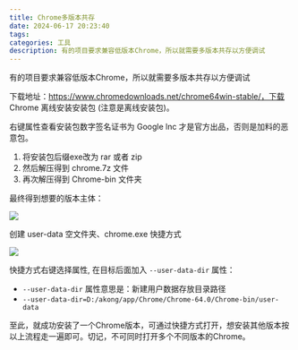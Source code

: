```yaml
---
title: Chrome多版本共存
date: 2024-06-17 20:23:40
tags:
categories: 工具
description: 有的项目要求兼容低版本Chrome，所以就需要多版本共存以方便调试
---
```


有的项目要求兼容低版本Chrome，所以就需要多版本共存以方便调试

下载地址：https://www.chromedownloads.net/chrome64win-stable/，下载 Chrome 离线安装安装包 (注意是离线安装包)。

右键属性查看安装包数字签名证书为 Google lnc 才是官方出品，否则是加料的恶意包。

1. 将安装包后缀exe改为 rar 或者 zip
2. 然后解压得到 chrome.7z 文件
3. 再次解压得到 Chrome-bin 文件夹

 最终得到想要的版本主体：

 ![](https://img2023.cnblogs.com/blog/1318601/202306/1318601-20230627163521546-292469590.png)

创建 user-data 空文件夹、chrome.exe 快捷方式

![](https://img2023.cnblogs.com/blog/1318601/202306/1318601-20230627163549737-927516151.png)

快捷方式右键选择属性, 在目标后面加入 `--user-data-dir` 属性：

- `--user-data-dir` 属性意思是：新建用户数据存放目录路径
- `--user-data-dir=D:/akong/app/Chrome/Chrome-64.0/Chrome-bin/user-data`

至此，就成功安装了一个Chrome版本，可通过快捷方式打开，想安装其他版本按以上流程走一遍即可。切记，不可同时打开多个不同版本的Chrome。
